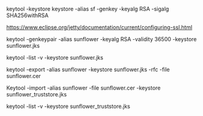 keytool -keystore keystore -alias sf -genkey -keyalg RSA -sigalg SHA256withRSA

https://www.eclipse.org/jetty/documentation/current/configuring-ssl.html

keytool -genkeypair -alias sunflower -keyalg RSA -validity 36500 -keystore sunflower.jks

keytool -list -v -keystore sunflower.jks

keytool -export -alias sunflower -keystore sunflower.jks -rfc -file sunflower.cer

Keytool -import -alias sunflower -file sunflower.cer -keystore sunflower_truststore.jks

keytool -list -v -keystore sunflower_truststore.jks




